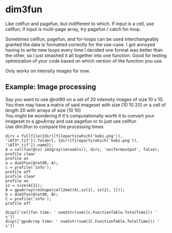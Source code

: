 # dim3fun
Like cellfun and pagefun, but indifferent to which. If input is a cell, use cellfun; if input is multi-page array, try pagefun / catch for-loop. 

Sometimes cellfun, pagefun, and for-loops can be used interchangeably granted the data is formatted correctly for the use-case. 
I got annoyed having to write new loops every time I decided one format was better than the other, so I just smashed it all together into one function.
Good for testing optimization of your code based on which version of the function you use. 

Only works on intensity images for now. 

## Example: Image processing
Say you want to use @rot90 on a set of 20 intensity images of size 10 x 10.  
You then may have a matrix of said imageset with size [10 10 20] or a cell of length 20 with arrays of size [10 10]  
You might be wondering if it's computationally worth it to convert your imageset to a gpuArray and use pagefun or to just use cellfun  
Use dim3fun to compare the processing times

```
dirs = fullfile({dir([fileparts(which('kobi.png')), '\AT3*.tif']).folder}, {dir([fileparts(which('kobi.png')), '\AT3*.tif']).name});
A = cellfun(@(x) im2gray(imread(x)), dirs, 'uniformoutput', false);
profile clear
profile on
a = dim3fun(@rot90, A);
c = profile('info');
profile off
profile clear
profile on
sz = size(A{1});
B = gpuArray(reshape(cell2mat(A),sz(1), sz(2), []));
b = dim3fun(@rot90, B);
C = profile('info');
profile off

disp(['cellfun time: ' num2str(sum([c.FunctionTable.TotalTime])) ' s'])
disp(['gpuArray time: ' num2str(sum([C.FunctionTable.TotalTime])) ' s'])
```
